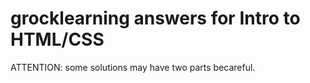 # grocklearning answers for Intro to HTML/CSS

ATTENTION:
  some solutions may have two parts becareful.

